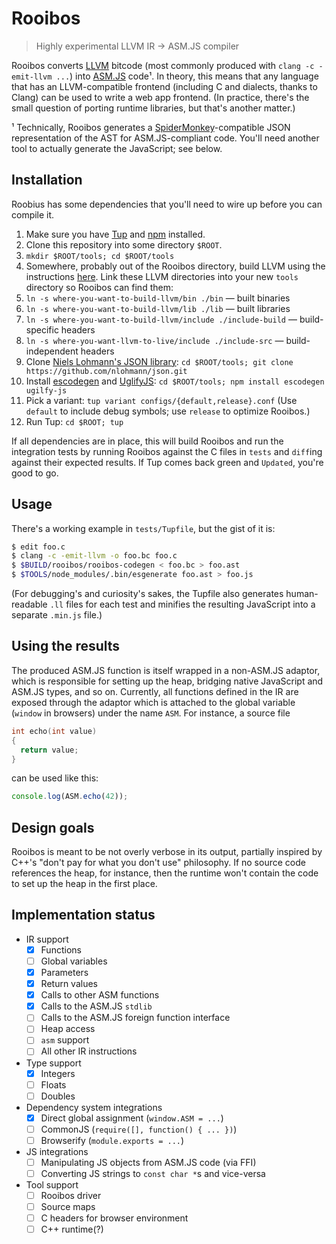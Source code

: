 # Rooibos
> Highly experimental LLVM IR → ASM.JS compiler

Rooibos converts [LLVM](http://llvm.org/) bitcode (most commonly produced with `clang -c -emit-llvm ...`) into [ASM.JS](http://asmjs.org/) code¹. In theory, this means that any language that has an LLVM-compatible frontend (including C and dialects, thanks to Clang) can be used to write a web app frontend. (In practice, there's the small question of porting runtime libraries, but that's another matter.)

¹ Technically, Rooibos generates a [SpiderMonkey](https://developer.mozilla.org/en-US/docs/Mozilla/Projects/SpiderMonkey/Parser_API)-compatible JSON representation of the AST for ASM.JS-compliant code. You'll need another tool to actually generate the JavaScript; see below.

## Installation

Roobius has some dependencies that you'll need to wire up before you can compile it.

1. Make sure you have [Tup](http://gittup.org/tup/) and [npm](https://www.npmjs.com/) installed.
1. Clone this repository into some directory `$ROOT`.
2. `mkdir $ROOT/tools; cd $ROOT/tools`
3. Somewhere, probably out of the Rooibos directory, build LLVM using the instructions [here](http://llvm.org/docs/GettingStarted.html#getting-started-quickly-a-summary). Link these LLVM directories into your new `tools` directory so Rooibos can find them:
  1. `ln -s where-you-want-to-build-llvm/bin ./bin` — built binaries
  2. `ln -s where-you-want-to-build-llvm/lib ./lib` — built libraries
  3. `ln -s where-you-want-to-build-llvm/include ./include-build` — build-specific headers
  4. `ln -s where-you-want-llvm-to-live/include ./include-src` — build-independent headers
4. Clone [Niels Lohmann's JSON library](https://github.com/nlohmann/json): `cd $ROOT/tools; git clone https://github.com/nlohmann/json.git`
5. Install [escodegen](https://github.com/estools/escodegen) and [UglifyJS](https://github.com/mishoo/UglifyJS): `cd $ROOT/tools; npm install escodegen ugilfy-js`
6. Pick a variant: `tup variant configs/{default,release}.conf` (Use `default` to include debug symbols; use `release` to optimize Rooibos.)
6. Run Tup: `cd $ROOT; tup`

If all dependencies are in place, this will build Rooibos and run the integration tests by running Rooibos against the C files in `tests` and `diff`ing against their expected results. If Tup comes back green and `Updated`, you're good to go.

## Usage

There's a working example in `tests/Tupfile`, but the gist of it is:

```bash
$ edit foo.c
$ clang -c -emit-llvm -o foo.bc foo.c
$ $BUILD/rooibos/rooibos-codegen < foo.bc > foo.ast
$ $TOOLS/node_modules/.bin/esgenerate foo.ast > foo.js
```

(For debugging's and curiosity's sakes, the Tupfile also generates human-readable `.ll` files for each test and minifies the resulting JavaScript into a separate `.min.js` file.)

## Using the results

The produced ASM.JS function is itself wrapped in a non-ASM.JS adaptor, which is responsible for setting up the heap, bridging native JavaScript and ASM.JS types, and so on. Currently, all functions defined in the IR are exposed through the adaptor which is attached to the global variable (`window` in browsers) under the name `ASM`. For instance, a source file

```c
int echo(int value)
{
  return value;
}
```

can be used like this:

```js
console.log(ASM.echo(42));
```

## Design goals

Rooibos is meant to be not overly verbose in its output, partially inspired by C++'s "don't pay for what you don't use" philosophy. If no source code references the heap, for instance, then the runtime won't contain the code to set up the heap in the first place.

## Implementation status

* IR support
  * [X] Functions
  * [ ] Global variables
  * [X] Parameters
  * [X] Return values
  * [X] Calls to other ASM functions
  * [X] Calls to the ASM.JS `stdlib`
  * [ ] Calls to the ASM.JS foreign function interface
  * [ ] Heap access
  * [ ] `asm` support
  * [ ] All other IR instructions
* Type support
  * [X] Integers
  * [ ] Floats
  * [ ] Doubles
* Dependency system integrations
  * [X] Direct global assignment (`window.ASM = ...`)
  * [ ] CommonJS (`require([], function() { ... })`)
  * [ ] Browserify (`module.exports = ...`)
* JS integrations
  * [ ] Manipulating JS objects from ASM.JS code (via FFI)
  * [ ] Converting JS strings to `const char *`s and vice-versa
* Tool support
  * [ ] Rooibos driver
  * [ ] Source maps
  * [ ] C headers for browser environment
  * [ ] C++ runtime(?)

